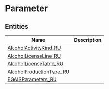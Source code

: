 
# Parameter


## Entities

|Name|Description|
|---|---|
|[AlcoholActivityKind_RU](AlcoholActivityKind_RU.cdm.json)||
|[AlcoholLicenseLine_RU](AlcoholLicenseLine_RU.cdm.json)||
|[AlcoholLicenseTable_RU](AlcoholLicenseTable_RU.cdm.json)||
|[AlcoholProductionType_RU](AlcoholProductionType_RU.cdm.json)||
|[EGAISParameters_RU](EGAISParameters_RU.cdm.json)||

